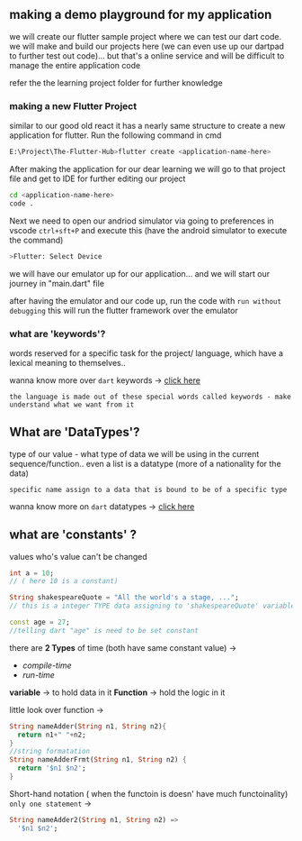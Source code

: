 ## making a demo playground for my application 

we will create our flutter sample project where we can test our dart code. we will make and build our projects here (we can even use up our dartpad to further test out code)... but that's a online service and will be difficult to manage the entire application code

refer the the learning project folder for further knowledge 


### making a new Flutter Project

similar to our good old react it has a nearly same structure to create a new application for flutter. Run the following command in cmd 

```bash 
E:\Project\The-Flutter-Hub>flutter create <application-name-here>
```

After making the application for our dear learning we will go to that project file and get to IDE for further editing our project 

```bash 
cd <application-name-here> 
code .
```

Next we need to open our andriod simulator via going to preferences in vscode `ctrl+sft+P` and execute this (have the android simulator to execute the command)

```bash 
>Flutter: Select Device
```

we will have our emulator up for our application... and we will start our journey in "main.dart" file

after having the emulator and our code up, run the code with `run without debugging` this will run the flutter framework over the emulator

### what are 'keywords'? 

words reserved for a specific task for the project/ language, which have a lexical meaning to themselves.. 

wanna know more over `dart` keywords -> [click here](https://dart.dev/guides/language/language-tour#keywords)

`the language is made out of these special words called keywords - make understand what we want from it`

## What are 'DataTypes'? 

type of our value - what type of data we will be using in the current sequence/function.. even a list is a datatype (more of a nationality for the data)

`specific name assign to a data that is bound to be of a specific type`

wanna know more on `dart` datatypes -> [click here](https://api.dart.dev/stable/3.1.0/dart-core/dart-core-library.html)

## what are 'constants' ? 

values who's value can't be changed 

```dart
int a = 10;
// ( here 10 is a constant)

String shakespeareQuote = "All the world's a stage, ...";
// this is a integer TYPE data assigning to 'shakespeareQuote' variable with a constant value of "All the world's a stage, ..."

const age = 27;
//telling dart "age" is need to be set constant 
```

there are **2 Types** of time (both have same constant value) -> 
- _compile-time_ 
- _run-time_ 

**variable** -> to hold data in it
**Function** -> hold the logic in it 

little look over function -> 
```dart
String nameAdder(String n1, String n2){
  return n1+" "+n2;
}
//string formatation
String nameAdderFrmt(String n1, String n2) {
  return '$n1 $n2';
}
```

Short-hand notation ( when the functoin is doesn' have much functoinality) `only one statement` ->
```dart
String nameAdder2(String n1, String n2) =>
  '$n1 $n2';
```

